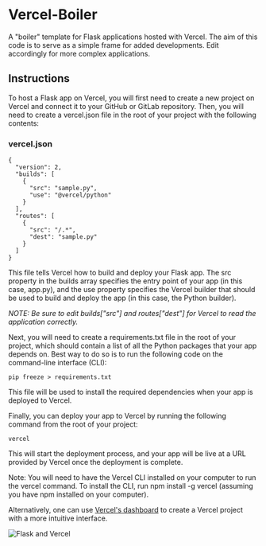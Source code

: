 # Vercel-Boiler
A "boiler" template for Flask applications hosted with Vercel. The aim of this code is to serve as a simple frame for added developments.
Edit accordingly for more complex applications.

## Instructions
To host a Flask app on Vercel, you will first need to create a new project on Vercel and connect it to your GitHub or GitLab repository. Then, you will need to create a vercel.json file in the root of your project with the following contents:

### vercel.json
```
{
  "version": 2,
  "builds": [
    {
      "src": "sample.py",
      "use": "@vercel/python"
    }
  ],
  "routes": [
    {
      "src": "/.*",
      "dest": "sample.py"
    }
  ]
}
```

This file tells Vercel how to build and deploy your Flask app. The src property in the builds array specifies the entry point of your app (in this case, app.py), and the use property specifies the Vercel builder that should be used to build and deploy the app (in this case, the Python builder).

*NOTE: Be sure to edit builds["src"] and routes["dest"] for Vercel to read the application correctly.*


Next, you will need to create a requirements.txt file in the root of your project, which should contain a list of all the Python packages that your app depends on. Best way to do so is to run the following code on the command-line interface (CLI):

```
pip freeze > requirements.txt 
```
This file will be used to install the required dependencies when your app is deployed to Vercel.

Finally, you can deploy your app to Vercel by running the following command from the root of your project:

```
vercel
```

This will start the deployment process, and your app will be live at a URL provided by Vercel once the deployment is complete.

Note: You will need to have the Vercel CLI installed on your computer to run the vercel command. To install the CLI, run npm install -g vercel (assuming you have npm installed on your computer).

Alternatively, one can use [Vercel's dashboard](https://vercel.com/) to create a Vercel project with a more intuitive interface.

![Flask and Vercel](https://i.imgur.com/RUKfGrA.png)
